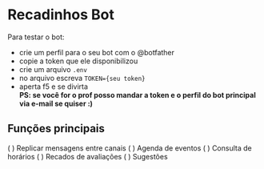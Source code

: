 # Recadinhos Bot
Para testar o bot:   
* crie um perfil para o seu bot com o @botfather
* copie a token que ele disponibilizou
* crie um arquivo `.env`
* no arquivo escreva `TOKEN={seu token}`
* aperta f5 e se divirta   
**PS: se você for o prof posso mandar a token e o perfil do bot principal via e-mail se quiser :)**

## Funções principais

( ) Replicar mensagens entre canais
( ) Agenda de eventos
( ) Consulta de horários
( ) Recados de avaliações
( ) Sugestões